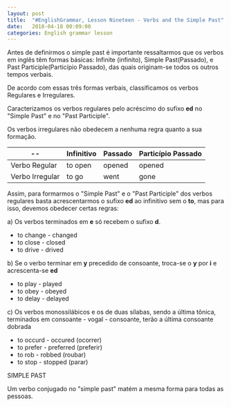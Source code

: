 ```yaml
---
layout: post
title:  "#EnglishGrammar, Lesson Nineteen - Verbs and the Simple Past"
date:   2018-04-18 00:09:00
categories: English grammar lesson
---
```


Antes de definirmos o simple past é importante ressaltarmos que os verbos em inglês têm formas básicas: Infinite (infinito), Simple Past(Passado), e Past Participle(Particípio Passado), das quais originam-se todos os outros tempos verbais.

De acordo com essas três formas verbais, classificamos os verbos Regulares e Irregulares.

Caracterizamos os verbos regulares pelo acréscimo do sufixo **ed** no "Simple Past" e no "Past Participle".

Os verbos irregulares não obedecem a nenhuma regra quanto a sua formação.


--|Infinitivo | Passado | Particípio Passado
--------------|------------|---------|--------------------
Verbo Regular | to open | opened | opened
Verbo Irregular | to go | went | gone  


Assim, para formarmos o "Simple Past" e o "Past Participle" dos verbos regulares basta acrescentarmos o sufixo **ed** ao infinitivo sem o **to**, mas para isso, devemos obedecer certas regras:

a) Os verbos terminados em **e** só recebem o sufixo **d**.

 - to change - changed
 - to close - closed
 - to drive - drived

b) Se o verbo terminar em **y** precedido de consoante, troca-se o **y** por **i** e acrescenta-se **ed**

 - to play - played
 - to obey - obeyed
 - to delay - delayed

c) Os verbos monossilábicos e os de duas sílabas, sendo a última tônica, terminados em consoante - vogal - consoante, terão a última consoante dobrada

 - to occurd - occured (ocorrer)
 - to prefer - preferred (preferir)
 - to rob - robbed (roubar)
 - to stop - stopped (parar)

SIMPLE PAST

Um verbo conjugado no "simple past" matém a mesma forma para todas as pessoas.


 